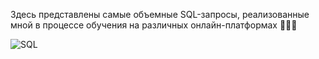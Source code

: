 Здесь представлены самые объемные SQL-запросы, реализованные мной в процессе обучения на различных онлайн-платформах  👩🏻‍💻 

![SQL](https://img.shields.io/badge/-SQL-BDB76B?style=for-the-badge&logo=postgreSQL&logoColor=000000)
